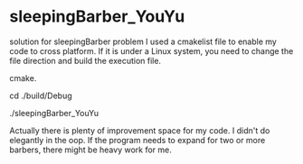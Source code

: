 # sleepingBarber_YouYu
solution for sleepingBarber problem
I used a cmakelist file to enable my code to cross platform. If it is under a Linux system, you need to change the file 
direction and build the execution file.

cmake.

cd ./build/Debug

./sleepingBarber_YouYu


Actually there is plenty of improvement space for my code. I didn't do elegantly in the oop. If the program needs to expand for
two or more barbers, there might be heavy work for me.
